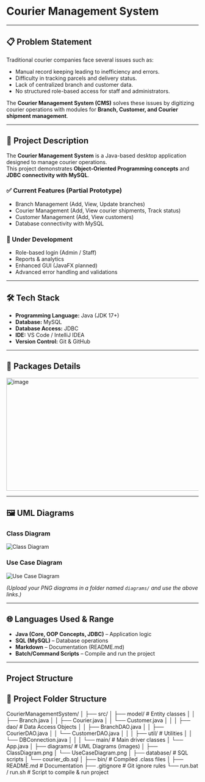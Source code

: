 # **Courier Management System**

---

## 📋 Problem Statement
Traditional courier companies face several issues such as:
- Manual record keeping leading to inefficiency and errors.  
- Difficulty in tracking parcels and delivery status.  
- Lack of centralized branch and customer data.  
- No structured role-based access for staff and administrators.  

The **Courier Management System (CMS)** solves these issues by digitizing courier operations with modules for **Branch, Customer, and Courier shipment management**.

---

## 📖 Project Description
The **Courier Management System** is a Java-based desktop application designed to manage courier operations.  
This project demonstrates **Object-Oriented Programming concepts** and **JDBC connectivity with MySQL**.  

### ✅ Current Features (Partial Prototype)
- Branch Management (Add, View, Update branches)  
- Courier Management (Add, View courier shipments, Track status)  
- Customer Management (Add, View customers)  
- Database connectivity with MySQL  

### 🚧 Under Development
- Role-based login (Admin / Staff)  
- Reports & analytics  
- Enhanced GUI (JavaFX planned)  
- Advanced error handling and validations  

---

## 🛠 Tech Stack
- **Programming Language:** Java (JDK 17+)  
- **Database:** MySQL  
- **Database Access:** JDBC  
- **IDE:** VS Code / IntelliJ IDEA  
- **Version Control:** Git & GitHub  

---

## 🧩 Packages Details
<img width="670" height="296" alt="image" src="https://github.com/user-attachments/assets/79dfe8a6-4e08-43f0-ae8f-d0137073a07c" />


---

## 🖼 UML Diagrams

### Class Diagram
![Class Diagram](diagrams/ClassDiagram.png)

### Use Case Diagram
![Use Case Diagram](diagrams/UseCaseDiagram.png)

*(Upload your PNG diagrams in a folder named `diagrams/` and use the above links.)*  

---

## 🌐 Languages Used & Range
- **Java (Core, OOP Concepts, JDBC)** – Application logic  
- **SQL (MySQL)** – Database operations  
- **Markdown** – Documentation (README.md)  
- **Batch/Command Scripts** – Compile and run the project  

---

## Project Structure

## 📂 Project Folder Structure

CourierManagementSystem/
│
├── src/
│   ├── model/                # Entity classes
│   │   ├── Branch.java
│   │   ├── Courier.java
│   │   └── Customer.java
│   │
│   ├── dao/                  # Data Access Objects
│   │   ├── BranchDAO.java
│   │   ├── CourierDAO.java
│   │   └── CustomerDAO.java
│   │
│   ├── util/                 # Utilities
│   │   └── DBConnection.java
│   │
│   └── main/                 # Main driver classes
│       └── App.java
│
├── diagrams/                 # UML Diagrams (images)
│   ├── ClassDiagram.png
│   └── UseCaseDiagram.png
│
├── database/                 # SQL scripts
│   └── courier_db.sql
│
├── bin/                      # Compiled .class files
│
├── README.md                 # Documentation
├── .gitignore                # Git ignore rules
└── run.bat / run.sh          # Script to compile & run project

